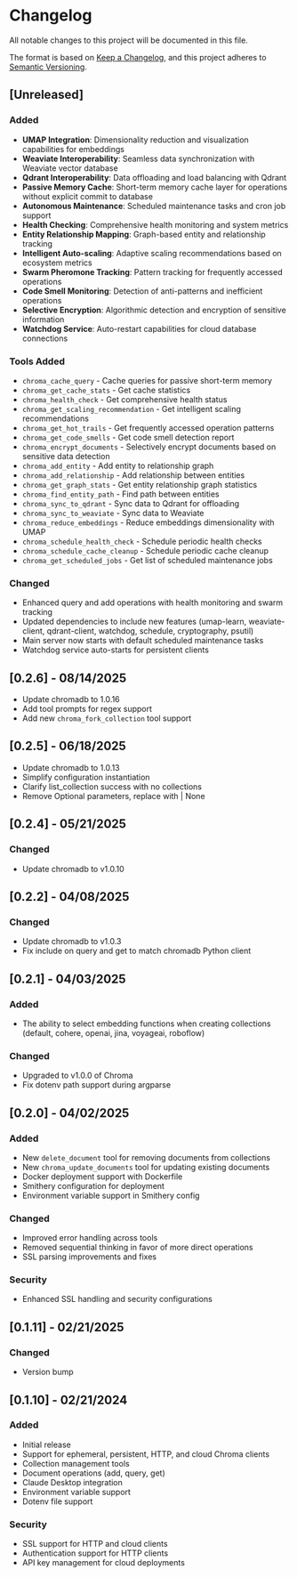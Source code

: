 # Changelog

All notable changes to this project will be documented in this file.

The format is based on [Keep a Changelog](https://keepachangelog.com/en/1.0.0/),
and this project adheres to [Semantic Versioning](https://semver.org/spec/v2.0.0.html).

## [Unreleased]

### Added

- **UMAP Integration**: Dimensionality reduction and visualization capabilities for embeddings
- **Weaviate Interoperability**: Seamless data synchronization with Weaviate vector database
- **Qdrant Interoperability**: Data offloading and load balancing with Qdrant
- **Passive Memory Cache**: Short-term memory cache layer for operations without explicit commit to database
- **Autonomous Maintenance**: Scheduled maintenance tasks and cron job support
- **Health Checking**: Comprehensive health monitoring and system metrics
- **Entity Relationship Mapping**: Graph-based entity and relationship tracking
- **Intelligent Auto-scaling**: Adaptive scaling recommendations based on ecosystem metrics
- **Swarm Pheromone Tracking**: Pattern tracking for frequently accessed operations
- **Code Smell Monitoring**: Detection of anti-patterns and inefficient operations
- **Selective Encryption**: Algorithmic detection and encryption of sensitive information
- **Watchdog Service**: Auto-restart capabilities for cloud database connections

### Tools Added

- `chroma_cache_query` - Cache queries for passive short-term memory
- `chroma_get_cache_stats` - Get cache statistics
- `chroma_health_check` - Get comprehensive health status
- `chroma_get_scaling_recommendation` - Get intelligent scaling recommendations
- `chroma_get_hot_trails` - Get frequently accessed operation patterns
- `chroma_get_code_smells` - Get code smell detection report
- `chroma_encrypt_documents` - Selectively encrypt documents based on sensitive data detection
- `chroma_add_entity` - Add entity to relationship graph
- `chroma_add_relationship` - Add relationship between entities
- `chroma_get_graph_stats` - Get entity relationship graph statistics
- `chroma_find_entity_path` - Find path between entities
- `chroma_sync_to_qdrant` - Sync data to Qdrant for offloading
- `chroma_sync_to_weaviate` - Sync data to Weaviate
- `chroma_reduce_embeddings` - Reduce embeddings dimensionality with UMAP
- `chroma_schedule_health_check` - Schedule periodic health checks
- `chroma_schedule_cache_cleanup` - Schedule periodic cache cleanup
- `chroma_get_scheduled_jobs` - Get list of scheduled maintenance jobs

### Changed

- Enhanced query and add operations with health monitoring and swarm tracking
- Updated dependencies to include new features (umap-learn, weaviate-client, qdrant-client, watchdog, schedule, cryptography, psutil)
- Main server now starts with default scheduled maintenance tasks
- Watchdog service auto-starts for persistent clients

## [0.2.6] - 08/14/2025

- Update chromadb to 1.0.16
- Add tool prompts for regex support
- Add new `chroma_fork_collection` tool support

## [0.2.5] - 06/18/2025

- Update chromadb to 1.0.13
- Simplify configuration instantiation
- Clarify list_collection success with no collections
- Remove Optional parameters, replace with | None

## [0.2.4] - 05/21/2025

### Changed

- Update chromadb to v1.0.10

## [0.2.2] - 04/08/2025

### Changed

- Update chromadb to v1.0.3
- Fix include on query and get to match chromadb Python client


## [0.2.1] - 04/03/2025

### Added

- The ability to select embedding functions when creating collections (default, cohere, openai, jina, voyageai, roboflow)

### Changed
- Upgraded to v1.0.0 of Chroma
- Fix dotenv path support during argparse

## [0.2.0] - 04/02/2025

### Added
- New `delete_document` tool for removing documents from collections
- New `chroma_update_documents` tool for updating existing documents
- Docker deployment support with Dockerfile
- Smithery configuration for deployment
- Environment variable support in Smithery config

### Changed
- Improved error handling across tools
- Removed sequential thinking in favor of more direct operations
- SSL parsing improvements and fixes

### Security
- Enhanced SSL handling and security configurations

## [0.1.11] - 02/21/2025

### Changed
- Version bump

## [0.1.10] - 02/21/2024

### Added
- Initial release
- Support for ephemeral, persistent, HTTP, and cloud Chroma clients
- Collection management tools
- Document operations (add, query, get)
- Claude Desktop integration
- Environment variable support
- Dotenv file support

### Security
- SSL support for HTTP and cloud clients
- Authentication support for HTTP clients
- API key management for cloud deployments 
